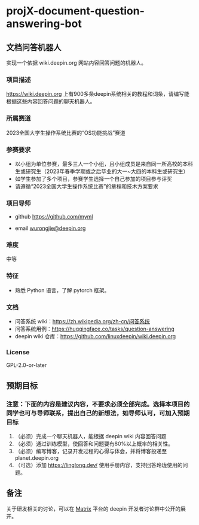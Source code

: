 # projX-document-question-answering-bot

## 文档问答机器人

实现一个依据 wiki.deepin.org 网站内容回答问题的机器人。

### 项目描述

<https://wiki.deepin.org> 上有900多条deepin系统相关的教程和词条，请编写能根据这些内容回答问题的聊天机器人。

### 所属赛道

2023全国大学生操作系统比赛的“OS功能挑战”赛道

### 参赛要求

- 以小组为单位参赛，最多三人一个小组，且小组成员是来自同一所高校的本科生或研究生（2023年春季学期或之后毕业的大一~大四的本科生或研究生）
- 如学生参加了多个项目，参赛学生选择一个自己参加的项目参与评奖
- 请遵循“2023全国大学生操作系统比赛”的章程和技术方案要求

### 项目导师

- github <https://github.com/myml>

- email wurongjie@deepin.org

### 难度

中等

### 特征

- 熟悉 Python 语言，了解 pytorch 框架。

### 文档

- 问答系统 wiki：<https://zh.wikipedia.org/zh-cn/问答系统>
- 问答系统用例：<https://huggingface.co/tasks/question-answering>
- deepin wiki 仓库：<https://github.com/linuxdeepin/wiki.deepin.org>

### License

GPL-2.0-or-later

## 预期目标

### 注意：下面的内容是建议内容，不要求必须全部完成。选择本项目的同学也可与导师联系，提出自己的新想法，如导师认可，可加入预期目标

1. （必须）完成一个聊天机器人，能根据 deepin wiki 内容回答问题
2. （必须）通过训练模型，使回答和问题要有80%以上概率的相关性。
3. （必须）编写博客，记录开发过程的心得与体会，并将博客投递至 planet.deepin.org
4. （可选）添加 <https://linglong.dev/> 使用手册内容，支持回答玲珑使用的问题。

## 备注

关于研发相关的讨论，可以在 [Matrix](https://wiki.deepin.org/Matrix) 平台的 deepin 开发者讨论群中公开的展开。
